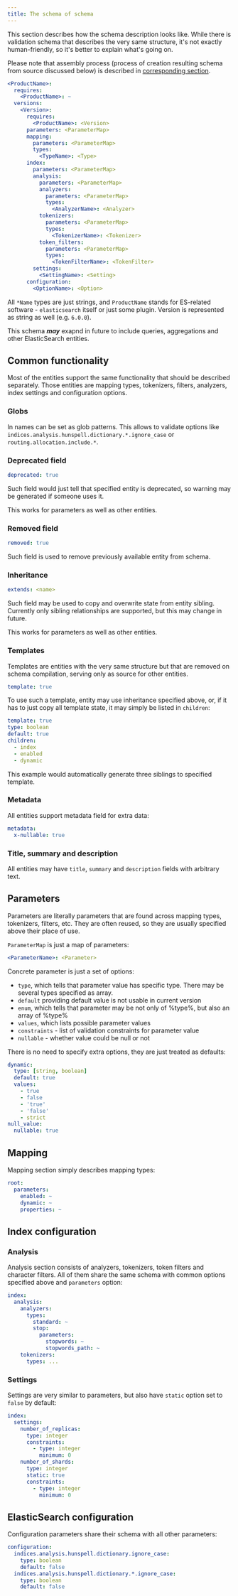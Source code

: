 ```yaml
---
title: The schema of schema
---
```


This section describes how the schema description looks like. While
there is validation schema that describes the very same structure, it's
not exactly human-friendly, so it's better to explain what's going on.

Please note that assembly process (process of creation resulting schema
from source discussed below) is described in 
[corresponding section](assembly).

```yaml
<ProductName>:
  requires:
    <ProductName>: ~
  versions:
    <Version>:
      requires:
        <ProductName>: <Version>
      parameters: <ParameterMap>
      mapping:
        parameters: <ParameterMap>
        types:
          <TypeName>: <Type>
      index:
        parameters: <ParameterMap>
        analysis:
          parameters: <ParameterMap>
          analyzers:
            parameters: <ParameterMap>
            types:
              <AnalyzerName>: <Analyzer>
          tokenizers:
            parameters: <ParameterMap>
            types:
              <TokenizerName>: <Tokenizer>
          token_filters:
            parameters: <ParameterMap>
            types:
              <TokenFilterName>: <TokenFilter>
        settings:
          <SettingName>: <Setting>
      configuration:
        <OptionName>: <Option>  
```

All `*Name` types are just strings, and `ProductName` stands for
ES-related software - `elasticsearch` itself or just some plugin.
Version is represented as string as well (e.g. `6.0.0`).

This schema ***may*** exapnd in future to include queries, aggregations
and other ElasticSearch entities.

## Common functionality

Most of the entities support the same functionality that should be 
described separately. Those entities are mapping types, tokenizers,
filters, analyzers, index settings and configuration options.

### Globs

In names can be set as glob patterns. This allows to validate options 
like `indices.analysis.hunspell.dictionary.*.ignore_case` or 
`routing.allocation.include.*`.

### Deprecated field

```yaml
deprecated: true
```

Such field would just tell that specified entity is deprecated, so
warning may be generated if someone uses it.

This works for parameters as well as other entities.

### Removed field

```yaml
removed: true
```

Such field is used to remove previously available entity from schema.

### Inheritance

```yaml
extends: <name>
```

Such field may be used to copy and overwrite state from entity sibling.
Currently only sibling relationships are supported, but this may change
in future. 

This works for parameters as well as other entities.

### Templates

Templates are entities with the very same structure but that are
removed on schema compilation, serving only as source for other 
entities.

```yaml
template: true
```

To use such a template, entity may use inheritance specified above, or,
if it has to just copy all template state, it may simply be listed in
`children`:

```yaml
template: true
type: boolean
default: true
children:
  - index
  - enabled
  - dynamic
```

This example would automatically generate three siblings to specified
template.

### Metadata

All entities support metadata field for extra data:

```yaml
metadata:
  x-nullable: true
```

### Title, summary and description

All entities may have `title`, `summary` and `description` fields with
arbitrary text.

## Parameters

Parameters are literally parameters that are found across mapping 
types, tokenizers, filters, etc. They are often reused, so they are 
usually specified above their place of use.

`ParameterMap` is just a map of parameters:

```yaml
<ParameterName>: <Parameter>
```
Concrete parameter is just a set of options:

- `type`, which tells that parameter value has specific type. There may
be several types specified as array.
- `default` providing default value
is not usable in current version
- `enum`, which tells that parameter may be not only of %type%, but 
also an array of %type%
- `values`, which lists possible parameter values
- `constraints` - list of validation constraints for parameter value
- `nullable` - whether value could be null or not

There is no need to specify extra options, they are just treated as 
defaults:

```yaml
dynamic:
  type: [string, boolean]
  default: true
  values:
    - true
    - false
    - 'true'
    - 'false'
    - strict
null_value:
  nullable: true
```

## Mapping

Mapping section simply describes mapping types:

```yaml
root:
  parameters:
    enabled: ~
    dynamic: ~
    properties: ~
```

## Index configuration

### Analysis

Analysis section consists of analyzers, tokenizers, token filters and 
character filters. All of them share the same schema with common 
options specified above and `parameters` option:

```yaml
index:
  analysis:
    analyzers:
      types:
        standard: ~
        stop:
          parameters:
            stopwords: ~
            stopwords_path: ~
    tokenizers:
      types: ...
```

### Settings

Settings are very similar to parameters, but also have `static` option
set to `false` by default:

```yaml
index:
  settings:
    number_of_replicas:
      type: integer
      constraints:
        - type: integer
          minimum: 0
    number_of_shards:
      type: integer
      static: true
      constraints:
        - type: integer
          minimum: 0
```

## ElasticSearch configuration

Configuration parameters share their schema with all other parameters:

```yaml
configuration:
  indices.analysis.hunspell.dictionary.ignore_case:
    type: boolean
    default: false
  indices.analysis.hunspell.dictionary.*.ignore_case:
    type: boolean
    default: false
```
